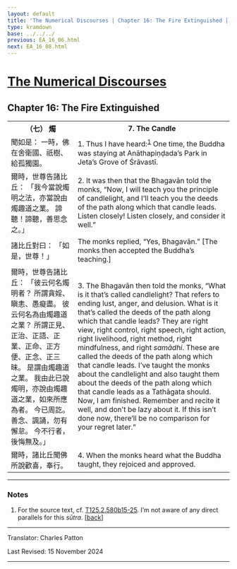```yaml
---
layout: default
title: 'The Numerical Discourses | Chapter 16: The Fire Extinguished | 7. The Candle'
type: kramdown
base: ../../../
previous: EA_16_06.html
next: EA_16_08.html
---
```


<h1><a href='../index.html'>The Numerical Discourses</a></h1>
<h2>Chapter 16: The Fire Extinguished</h2>

<table class="trans">
  <th class='ch'>（七） 燭</th>
  <th class='en'>7. The Candle</th>
  <tr>
    <td class='ch' title='t125.2.580b15'>聞如是： 一時，佛在舍衛國、祇樹、給孤獨園。</td>
    <td id='p1'>1. Thus I have heard:<sup id="ref1"><a href="#n1">1</a></sup> One time, the Buddha was staying at Anāthapiṇḍada’s Park in Jeta’s Grove of Śrāvastī.</td>
  </tr>
  <tr>
    <td class='ch' title='t125.2.580b16'>爾時，世尊告諸比丘： 「我今當說燭明之法，亦當說由燭趣道之業。 諦聽！諦聽，善思念之。」</td>
    <td id='p2'>2. It was then that the Bhagavān told the monks, “Now, I will teach you the principle of candlelight, and I’ll teach you the deeds of the path along which that candle leads. Listen closely! Listen closely, and consider it well.”</td>
  </tr>
  <tr>
    <td class='ch' title='t125.2.580b18'>諸比丘對曰： 「如是，世尊！」</td>
    <td>The monks replied, “Yes, Bhagavān.” [The monks then accepted the Buddha’s teaching.]</td>
  </tr>
  <tr>
    <td class='ch' title='t125.2.580b18'>爾時，世尊告諸比丘： 「彼云何名燭明者？ 所謂貪婬、瞋恚、愚癡盡。 彼云何名為由燭趣道之業？ 所謂正見、正治、正語、正業、正命、正方便、正念、正三昧。 是謂由燭趣道之業。 我由此已說燭明，亦說由燭趣道之業，如來所應為者。 今已周訖。 善念、諷誦，勿有懈怠。 今不行者，後悔無及。」</td>
    <td id='p3'>3. The Bhagavān then told the monks, “What is it that’s called candlelight? That refers to ending lust, anger, and delusion. What is it that’s called the deeds of the path along which that candle leads? They are right view, right control, right speech, right action, right livelihood, right method, right mindfulness, and right <em>samādhi</em>. These are called the deeds of the path along which that candle leads. I’ve taught the monks about the candlelight and also taught them about the deeds of the path along which that candle leads as a Tathāgata should. Now, I am finished. Remember and recite it well, and don’t be lazy about it. If this isn’t done now, there’ll be no comparison for your regret later.”</td>
  </tr>
  <tr>
    <td class='ch' title='t125.2.580b25'>爾時，諸比丘聞佛所說歡喜，奉行。</td>
    <td id='p4'>4. When the monks heard what the Buddha taught, they rejoiced and approved.</td>
  </tr>
</table>

<hr/>

<h3 id="notes">Notes</h3>

<ol class="notes-list">
<li id="n1"><p>For the source text, cf. <a href="https://cbetaonline.dila.edu.tw/zh/T02n0125_p0580b15" target="_blank">T125.2.580b15-25</a>. I’m not aware of any direct parallels for this <em>sūtra</em>. [<a href="#ref1">back</a>]</p></li>
</ol>
<hr/>

<p class="translator">Translator: Charles Patton</p>
<p class='revised'>Last Revised: 15 November 2024</p>

<hr/>